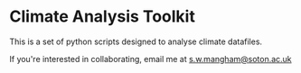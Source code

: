 # Climate Analysis Toolkit

This is a set of python scripts designed to analyse climate datafiles.

If you're interested in collaborating, email me at s.w.mangham@soton.ac.uk 
